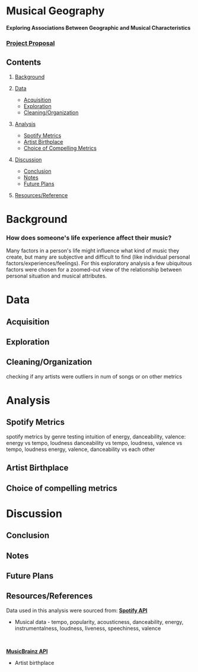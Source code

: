 # Musical Geography
#### Exploring Associations Between Geographic and Musical Characteristics


### [Project Proposal](docs/proposal.md)

## Contents
1. [Background](#Background)

2. [Data](#Data)
    - [Acquisition](#Acquisition)
    - [Exploration](#Exploration)
    - [Cleaning/Organization](#Cleaning/Organization)
    
3. [Analysis](#Analysis)
    - [Spotify Metrics](#Spotify-Metrics)
    - [Artist Birthplace](#Artist-Birthplace)
    - [Choice of Compelling Metrics](#Choice-of-Compelling-Metrics)
    
4. [Discussion](#Discussion)
    - [Conclusion](#Conclusion)
    - [Notes](#Notes)
    - [Future Plans](#Future-Plans)

5. [Resources/Reference](#Resources/Reference)

# Background
### How does someone's life experience affect their music?
Many factors in a person's life might influence what kind of music they create, but many are subjective and difficult to find (like individual personal factors/experiences/feelings).
For this exploratory analysis a few ubiquitous factors were chosen for a zoomed-out view of the relationship between personal situation and musical attributes.

# Data

## Acquisition

## Exploration

## Cleaning/Organization
checking if any artists were outliers in num of songs or on other metrics

# Analysis

## Spotify Metrics
spotify metrics by genre
testing intuition of energy, danceability, valence:
energy vs tempo, loudness
danceability vs tempo, loudness, 
valence vs tempo, loudness
energy, valence, danceability vs each other


## Artist Birthplace

## Choice of compelling metrics

# Discussion

## Conclusion

## Notes

## Future Plans


## Resources/References
Data used in this analysis were sourced from:
**[Spotify API](https://gstudents.slack.com/archives/G015L65AESW/p1595461894242200)**
- Musical data - tempo, popularity, acousticness, danceability, energy, instrumentalness, loudness, liveness, speechiness, valence

<br>

**[MusicBrainz API](https://python-musicbrainzngs.readthedocs.io/en/v0.7.1/)**
- Artist birthplace
